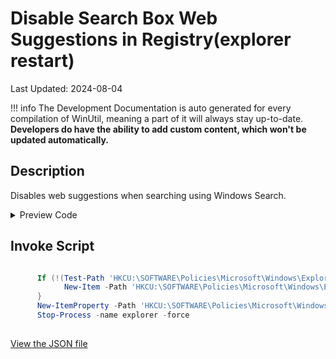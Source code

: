 ﻿# Disable Search Box Web Suggestions in Registry(explorer restart)

Last Updated: 2024-08-04


!!! info
     The Development Documentation is auto generated for every compilation of WinUtil, meaning a part of it will always stay up-to-date. **Developers do have the ability to add custom content, which won't be updated automatically.**


## Description

Disables web suggestions when searching using Windows Search.

<!-- BEGIN CUSTOM CONTENT -->

<!-- END CUSTOM CONTENT -->

<details>
<summary>Preview Code</summary>

```json
{
    "Content":  "Disable Search Box Web Suggestions in Registry(explorer restart)",
    "Description":  "Disables web suggestions when searching using Windows Search.",
    "category":  "Features",
    "link":  "https://christitustech.github.io/winutil/dev/features/Legacy-Windows-Panels/user",
    "panel":  "1",
    "Order":  "a016_",
    "feature":  [

                ],
    "InvokeScript":  [
                         "\r\n      If (!(Test-Path \u0027HKCU:\\SOFTWARE\\Policies\\Microsoft\\Windows\\Explorer\u0027)) {\r\n            New-Item -Path \u0027HKCU:\\SOFTWARE\\Policies\\Microsoft\\Windows\\Explorer\u0027 -Force | Out-Null\r\n      }\r\n      New-ItemProperty -Path \u0027HKCU:\\SOFTWARE\\Policies\\Microsoft\\Windows\\Explorer\u0027 -Name \u0027DisableSearchBoxSuggestions\u0027 -Type DWord -Value 1 -Force\r\n      Stop-Process -name explorer -force\r\n      "
                     ]
}
```
</details>

## Invoke Script

```powershell

      If (!(Test-Path 'HKCU:\SOFTWARE\Policies\Microsoft\Windows\Explorer')) {
            New-Item -Path 'HKCU:\SOFTWARE\Policies\Microsoft\Windows\Explorer' -Force | Out-Null
      }
      New-ItemProperty -Path 'HKCU:\SOFTWARE\Policies\Microsoft\Windows\Explorer' -Name 'DisableSearchBoxSuggestions' -Type DWord -Value 1 -Force
      Stop-Process -name explorer -force
      

```
<!-- BEGIN SECOND CUSTOM CONTENT -->

<!-- END SECOND CUSTOM CONTENT -->

[View the JSON file](https://github.com/ChrisTitusTech/winutil/tree/main/config/feature.json)

